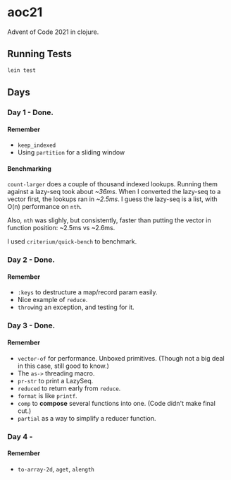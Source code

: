 # aoc21

Advent of Code 2021 in clojure.

## Running Tests

```bash
lein test
```

## Days

### Day 1 - Done. 

#### Remember

* `keep_indexed`
* Using `partition` for a sliding window

#### Benchmarking

`count-larger` does a couple of thousand indexed lookups. Running them against a lazy-seq took about *~36ms*. When I converted the lazy-seq to a vector first, the lookups ran in *~2.5ms*. I guess the lazy-seq is a list, with O(n) performance on `nth`.

Also, `nth` was slighly, but consistently, faster than putting the vector in function position: ~2.5ms vs ~2.6ms.

I used `criterium/quick-bench` to benchmark.

### Day 2 - Done.

#### Remember

* `:keys` to destructure a map/record param easily.
* Nice example of `reduce`.
* `throw`ing an exception, and testing for it.

### Day 3 - Done.

#### Remember

* `vector-of` for performance. Unboxed primitives. (Though not a big deal in this case, still good to know.)
* The `as->` threading macro.
* `pr-str` to print a LazySeq.
* `reduced` to return early from `reduce`.
* `format` is like `printf`.
* `comp` to **compose** several functions into one. (Code didn't make final cut.)
* `partial` as a way to simplify a reducer function.

### Day 4 - 

#### Remember

* `to-array-2d`, `aget`, `alength`